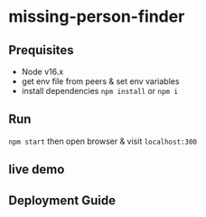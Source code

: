 # missing-person-finder

## Prequisites
* Node v16.x
* get env file from peers & set env variables
* install dependencies `npm install` or `npm i`

## Run
`npm start` then open browser & visit `localhost:300`

## live demo


## Deployment Guide

